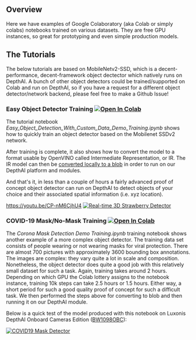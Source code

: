 ## Overview
Here we have examples of Google Colaboratory (aka Colab or simply colabs) notebooks trained on various datasets. They are free GPU instances, so great for prototyping and even simple production models.

## The Tutorials
The below tutorials are based on MobileNetv2-SSD, which is a decent-performance, decent-framework object dectector which natively runs on DepthAI.  A bunch of other object detectors could be trained/supported on Colab and run on DepthAI, so if you have a request for a different object detector/network backend, please feel free to make a Github Issue!

### Easy Object Detector Training [![Open In Colab](https://colab.research.google.com/assets/colab-badge.svg)](https://colab.research.google.com/github/luxonis/depthai-ml-training/blob/master/colab-notebooks/Corona%20Mask%20Detection%20Demo%20Training.ipynb)
The tutorial notebook 
*Easy_Object_Detection_With_Custom_Data_Demo_Training.ipynb* shows how to quickly train an object detector based on the Mobilenet SSDv2 network. 

After training is complete, it also shows how to convert the model to a format usable by OpenVINO called Intermediate Representation, or IR. The IR model can then be [converted locally to a blob](https://github.com/luxonis/depthai#conversion-of-existing-trained-models-into-intel-movidius-binary-format) in order to run on our DepthAI platform and modules. 

And that's it, in less than a couple of hours a fairly advanced proof of concept object detector can run on DepthAI to detect objects of your choice and their associated spatial information (i.e. xyz location).

https://youtu.be/CP-nM6CjhU4
[![Real-time 3D Strawberry Detector](http://img.youtube.com/vi/CP-nM6CjhU4/0.jpg)](https://www.youtube.com/watch?v=CP-nM6CjhU4 "Real-Time Spatial AI to Pick Strawberries")

### COVID-19 Mask/No-Mask Training [![Open In Colab](https://colab.research.google.com/assets/colab-badge.svg)](https://colab.research.google.com/github/luxonis/depthai-ml-training/blob/master/colab-notebooks/Corona%20Mask%20Detection%20Demo%20Training.ipynb)
The *Corona Mask Detection Demo Training.ipynb* training notebook shows another example of a more complex object detector. The training data set consists of people wearing or not wearing masks for viral protection. There are almost 700 pictures with approximately 3600 bounding box annotations. The images are complex: they vary quite a lot in scale and composition. Nonetheless, the object detector does quite a good job with this relatively small dataset for such a task. Again, training takes around 2 hours. Depending on which GPU the Colab lottery assigns to the notebook instance, training 10k steps can take 2.5 hours or 1.5 hours. Either way, a short period for such a good quality proof of concept for such a difficult task. 
We then performed the steps above for converting to blob and then running it on our DepthAI module. 

Below is a quick test of the model produced with this notebook on Luxonis DepthAI Onboard Cameras Edition ([BW1098OBC](https://shop.luxonis.com/products/bw10980bc)):

[![COVID19 Mask Detector](http://img.youtube.com/vi/d_oUxDzWHd0/0.jpg)](https://www.youtube.com/watch?v=d_oUxDzWHd0 "COVID19 Mask/No-Mask")


